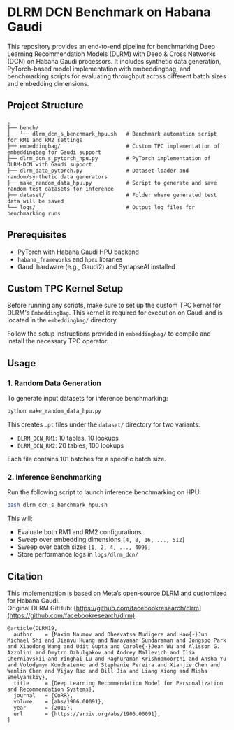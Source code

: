 # DLRM DCN Benchmark on Habana Gaudi

This repository provides an end-to-end pipeline for benchmarking Deep Learning Recommendation Models (DLRM) with Deep & Cross Networks (DCN) on Habana Gaudi processors. It includes synthetic data generation, PyTorch-based model implementation with embeddingbag, and benchmarking scripts for evaluating throughput across different batch sizes and embedding dimensions.

## Project Structure

```
.
├── bench/
│   └── dlrm_dcn_s_benchmark_hpu.sh   # Benchmark automation script for RM1 and RM2 settings
├── embeddingbag/                     # Custom TPC implementation of embeddingbag for Gaudi support
├── dlrm_dcn_s_pytorch_hpu.py         # PyTorch implementation of DLRM-DCN with Gaudi support
├── dlrm_data_pytorch.py              # Dataset loader and random/synthetic data generators
├── make_random_data_hpu.py           # Script to generate and save random test datasets for inference
├── dataset/                          # Folder where generated test data will be saved
└── logs/                             # Output log files for benchmarking runs
```

## Prerequisites

- PyTorch with Habana Gaudi HPU backend
- `habana_frameworks` and `hpex` libraries
- Gaudi hardware (e.g., Gaudi2) and SynapseAI installed

## Custom TPC Kernel Setup

Before running any scripts, make sure to set up the custom TPC kernel for DLRM's `EmbeddingBag`.
This kernel is required for execution on Gaudi and is located in the `embeddingbag/` directory.

Follow the setup instructions provided in `embeddingbag/` to compile and install the necessary TPC operator.

## Usage

### 1. Random Data Generation

To generate input datasets for inference benchmarking:

```bash
python make_random_data_hpu.py
```

This creates `.pt` files under the `dataset/` directory for two variants:

- `DLRM_DCN_RM1`: 10 tables, 10 lookups
- `DLRM_DCN_RM2`: 20 tables, 100 lookups

Each file contains 101 batches for a specific batch size.

### 2. Inference Benchmarking

Run the following script to launch inference benchmarking on HPU:

```bash
bash dlrm_dcn_s_benchmark_hpu.sh
```

This will:

- Evaluate both RM1 and RM2 configurations
- Sweep over embedding dimensions `[4, 8, 16, ..., 512]`
- Sweep over batch sizes `[1, 2, 4, ..., 4096]`
- Store performance logs in `logs/dlrm_dcn/`

## Citation

This implementation is based on Meta’s open-source DLRM and customized for Habana Gaudi.  
Original DLRM GitHub: [https://github.com/facebookresearch/dlrm](https://github.com/facebookresearch/dlrm)

```
@article{DLRM19,
  author    = {Maxim Naumov and Dheevatsa Mudigere and Hao{-}Jun Michael Shi and Jianyu Huang and Narayanan Sundaraman and Jongsoo Park and Xiaodong Wang and Udit Gupta and Carole{-}Jean Wu and Alisson G. Azzolini and Dmytro Dzhulgakov and Andrey Mallevich and Ilia Cherniavskii and Yinghai Lu and Raghuraman Krishnamoorthi and Ansha Yu and Volodymyr Kondratenko and Stephanie Pereira and Xianjie Chen and Wenlin Chen and Vijay Rao and Bill Jia and Liang Xiong and Misha Smelyanskiy},
  title     = {Deep Learning Recommendation Model for Personalization and Recommendation Systems},
  journal   = {CoRR},
  volume    = {abs/1906.00091},
  year      = {2019},
  url       = {https://arxiv.org/abs/1906.00091},
}
```
